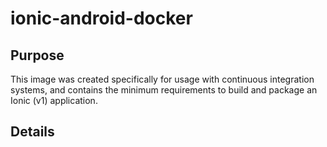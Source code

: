 # ionic-android-docker

## Purpose

This image was created specifically for usage with continuous integration systems, and contains the minimum requirements to build and package an Ionic (v1) application.

## Details


